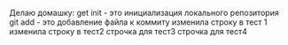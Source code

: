 Делаю домашку:
get init  - это инициализация локального репозитория
git add - это добавление файла к коммиту
изменила строку в тест 1
изменила строку в тест2
строчка для тест3
строчка для тест4